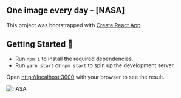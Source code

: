 ## One image every day - [NASA]

This project was bootstrapped with [Create React App](https://github.com/facebook/create-react-app). 

## Getting Started  🚀 

* Run `npm i` to install the required dependencies.
* Run `yarn start` or `npm start` to spin up the development server.

Open [http://localhost:3000](http://localhost:3000) with your browser to see the result.

![nASA](https://user-images.githubusercontent.com/56550632/128696613-620f93ea-5cb4-42b1-81d3-06f935a7a8e8.png)

